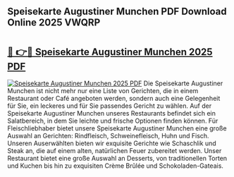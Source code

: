 ## Speisekarte Augustiner Munchen PDF Download Online 2025 VWQRP

# <h2><a href="http://gc98wk.nevu.top/?p=Speisekarte+Augustiner+Munchen">🔗 👉🔴 Speisekarte Augustiner Munchen 2025 PDF</a></h2>

[![Speisekarte Augustiner Munchen 2025 PDF](https://i.imgur.com/dBaPXMq.png)](http://gc98wk.nevu.top/?p=Speisekarte+Augustiner+Munchen)
Die Speisekarte Augustiner Munchen ist nicht mehr nur eine Liste von Gerichten, die in einem Restaurant oder Café angeboten werden, sondern auch eine Gelegenheit für Sie, ein leckeres und für Sie passendes Gericht zu wählen. Auf der Speisekarte Augustiner Munchen unseres Restaurants befindet sich ein Salatbereich, in dem Sie leichte und frische Optionen finden können. Für Fleischliebhaber bietet unsere Speisekarte Augustiner Munchen eine große Auswahl an Gerichten: Rindfleisch, Schweinefleisch, Huhn und Fisch. Unseren Auserwählten bieten wir exquisite Gerichte wie Schaschlik und Steak an, die auf einem alten, natürlichen Feuer zubereitet werden. Unser Restaurant bietet eine große Auswahl an Desserts, von traditionellen Torten und Kuchen bis hin zu exquisiten Crème Brûlée und Schokoladen-Gateais.
